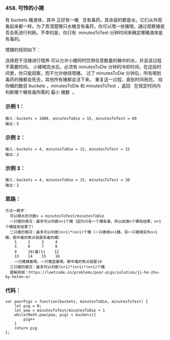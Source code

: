 ### 458. 可怜的小猪

有 buckets 桶液体，其中 正好有一桶   含有毒药，其余装的都是水。它们从外观看起来都一样。为了弄清楚哪只水桶含有毒药，你可以喂一些猪喝，通过观察猪是否会死进行判断。不幸的是，你只有  minutesToTest 分钟时间来确定哪桶液体是有毒的。

喂猪的规则如下：

选择若干活猪进行喂养
可以允许小猪同时饮用任意数量的桶中的水，并且该过程不需要时间。
小猪喝完水后，必须有 minutesToDie 分钟的冷却时间。在这段时间里，你只能观察，而不允许继续喂猪。
过了 minutesToDie 分钟后，所有喝到毒药的猪都会死去，其他所有猪都会活下来。
重复这一过程，直到时间用完。
给你桶的数目 buckets ，minutesToDie 和 minutesToTest ，返回   在规定时间内判断哪个桶有毒所需的 最小 猪数  。

### 示例 1：

    输入：buckets = 1000, minutesToDie = 15, minutesToTest = 60
    输出：5

### 示例 2：

    输入：buckets = 4, minutesToDie = 15, minutesToTest = 15
    输出：2

### 示例 3：

    输入：buckets = 4, minutesToDie = 15, minutesToTest = 30
    输出：2

### 思路：

    方法一数学：
      可以喂水的次数n = minutesToTest/minutesToDie
      一只猪的情况：最多可以判断n+1个桶（因为只有一个桶有毒，所以前面n个桶有结果，n+1个桶就有结果了）
      二只猪的情况：最多可以判断(n+1)*(n+1)个桶（一只猪喝n+1桶，另一只猪喝另外n+1桶，都中毒的焦点就是有毒的桶）
        1     2     3     4
        5     6     7     8
        9     10(毒)11    12
        13    14    15    16
        一只猪横着喝，一只猪竖着喝。都中毒的焦点就是10
      三只猪的情况：最多可以判断(n+1)*(n+1)*(n+1)个桶
      题解视频：https://leetcode.cn/problems/poor-pigs/solution/ji-he-zhu-by-helen-e/

### 代码：

    var poorPigs = function(buckets, minutesToDie, minutesToTest) {
        let pig = 0;
        let pow = minutesToTest/minutesToDie + 1
        while(Math.pow(pow, pig) < buckets){
            pig++
        }
        return pig
    };
